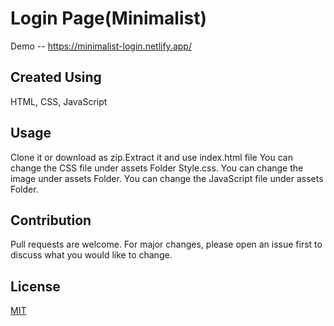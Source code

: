 # Login Page(Minimalist)

Demo -- https://minimalist-login.netlify.app/

## Created Using

HTML, CSS, JavaScript

## Usage

Clone it or download as zip.Extract it and use index.html file
You can change the CSS file under assets Folder Style.css.
You can change the image under assets Folder.
You can change the JavaScript file under assets Folder.

## Contribution

Pull requests are welcome. For major changes, please open an issue first to discuss what you would like to change.

## License

[MIT](https://choosealicense.com/licenses/mit/)
